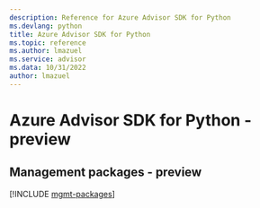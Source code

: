 ```yaml
---
description: Reference for Azure Advisor SDK for Python
ms.devlang: python
title: Azure Advisor SDK for Python
ms.topic: reference
ms.author: lmazuel
ms.service: advisor
ms.data: 10/31/2022
author: lmazuel
---
```

# Azure Advisor SDK for Python - preview

## Management packages - preview
[!INCLUDE [mgmt-packages](advisor-mgmt-index.md)]